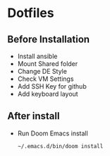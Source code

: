 # Dotfiles
## Before Installation 
- Install ansible
- Mount Shared folder
- Change DE Style 
- Check VM Settings
- Add SSH Key for github
- Add keyboard layout


## After install
- Run Doom Emacs install
  ```
  ~/.emacs.d/bin/doom install
  ```
  